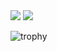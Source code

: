 <picture>
  <source
    srcset="https://github-readme-stats.vercel.app/api?username=eutropios&show_icons=true&locale=en&layout=donut"
    media="(prefers-color-scheme: dark)"
  />
  <source
    srcset="https://github-readme-stats.vercel.app/api?username=eutropios&show_icons=true&locale=en&layout=donut&theme=onedark"
    media="(prefers-color-scheme: light), (prefers-color-scheme: no-preference)"
  />
  <img src="https://github-readme-stats.vercel.app/api?username=eutropios&show_icons=true&locale=en&layout=donut&theme=onedark"/>
</picture>

<picture>
  <source
    srcset="https://github-readme-stats.vercel.app/api/top-langs?username=eutropios&show_icons=true&locale=en&layout=donut&langs=8"
    media="(prefers-color-scheme: dark)"
  />
  <source
    srcset="https://github-readme-stats.vercel.app/api/top-langs?username=eutropios&show_icons=true&locale=en&layout=donut&langs=8&theme=onedark"
    media="(prefers-color-scheme: light), (prefers-color-scheme: no-preference)"
  />
  <img src="https://github-readme-stats.vercel.app/api/top-langs?username=eutropios&show_icons=true&locale=en&layout=donut&langs=8&theme=onedark"/>
</picture>

![trophy](https://github-profile-trophy.vercel.app/?username=eutropios&theme=onedark&row=2&column=4)
